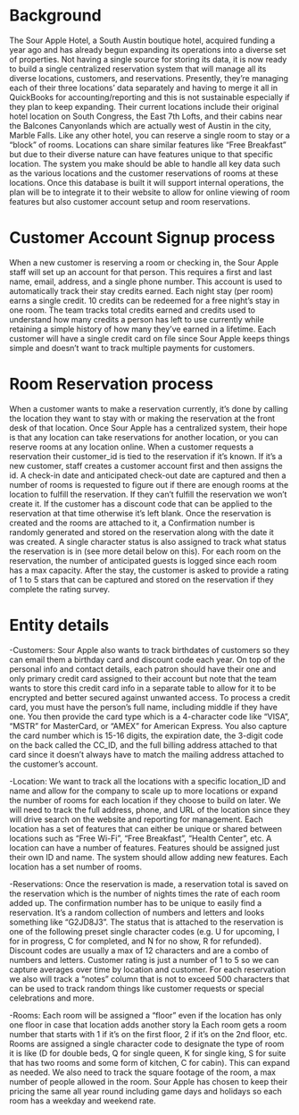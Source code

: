 
# Background
The Sour Apple Hotel, a South Austin boutique hotel, acquired funding a year ago and has already begun expanding its operations into a diverse set of properties. 
Not having a single source for storing its data, it is now ready to build a single centralized reservation system that will manage all its diverse locations, customers, 
and reservations. Presently, they’re managing each of their three locations’ data separately and having to merge it all in QuickBooks for accounting/reporting and this 
is not sustainable especially if they plan to keep expanding. Their current locations include their original hotel location on South Congress, the East 7th Lofts, 
and their cabins near the Balcones Canyonlands which are actually west of Austin in the city, Marble Falls. Like any other hotel, you can reserve a single room to stay 
or a “block” of rooms. Locations can share similar features like “Free Breakfast” but due to their diverse nature can have features unique to that specific location. 
The system you make should be able to handle all key data such as the various locations and the customer reservations of rooms at these locations. Once this database is 
built it will support internal operations, the plan will be to integrate it to their website to allow for online viewing of room features but also customer account setup 
and room reservations.

# Customer Account Signup process
When a new customer is reserving a room or checking in, the Sour Apple staff will set up an account for that person. This requires a first and last name, email, address, 
and a single phone number. This account is used to automatically track their stay credits earned. Each night stay (per room) earns a single credit. 10 credits can be 
redeemed for a free night’s stay in one room. The team tracks total credits earned and credits used to understand how many credits a person has left to use currently 
while retaining a simple history of how many they’ve earned in a lifetime. Each customer will have a single credit card on file since Sour Apple keeps things simple and 
doesn’t want to track multiple payments for customers.

# Room Reservation process 
When a customer wants to make a reservation currently, it’s done by calling the location they want to stay with or making the reservation at the front desk of that 
location. Once Sour Apple has a centralized system, their      hope is that any location can take reservations for another location, or you can reserve rooms at any 
location online. When a customer requests a reservation their customer_id is tied to the reservation if it’s known. If it’s a new customer, staff creates a customer 
account first and then assigns the id. A check-in date and anticipated check-out date are captured and then a number of rooms is requested to figure out if there are 
enough rooms at the location to fulfill the reservation. If they can’t fulfill the reservation we won’t create it. If the customer has a discount code that can be 
applied to the reservation at that time otherwise it’s left blank. Once the reservation is created and the rooms are attached to it, a Confirmation number is randomly 
generated and stored on the reservation along with the date it was created. A single character status is also assigned to track what status the reservation is in 
(see more detail below on this). For each room on the reservation, the number of anticipated guests is logged since each room has a max capacity. After the stay, 
the customer is asked to provide a rating of 1 to 5 stars that can be captured and stored on the reservation if they complete the rating survey.

 

# Entity details
-Customers: Sour Apple also wants to track birthdates of customers so they can email them a birthday card and discount code each year. On top of the personal info 
and contact details, each patron should have their one and only primary credit card assigned to their account but note that the team wants to store this credit card 
info in a separate table to allow for it to be encrypted and better secured against unwanted access. To process a credit card, you must have the person’s full name, 
including middle if they have one. You then provide the card type which is a 4-character code like “VISA”, “MSTR” for MasterCard, or “AMEX” for American Express. 
You also capture the card number which is 15-16 digits, the expiration date, the 3-digit code on the back called the CC_ID, and the full billing address attached to 
that card since it doesn’t always have to match the mailing address attached to the customer’s account.

-Location: We want to track all the locations with a specific location_ID and name and allow for the company to scale up to more locations or expand the number of 
rooms for each location if they choose to build on later. We will need to track the full address, phone, and URL of the location since they will drive search on the 
website and reporting for management. Each location has a set of features that can either be unique or shared between locations such as “Free Wi-Fi”, “Free Breakfast”, 
“Health Center”, etc. A location can have a number of features. Features should be assigned just their own ID and name. The system should allow adding new features. 
Each location has a set number of rooms.

-Reservations: Once the reservation is made, a reservation total is saved on the reservation which is the number of nights times the rate of each room added up. 
The confirmation number has to be unique to easily find a reservation. It’s a random collection of numbers and letters and looks something like “G2JD8J3”. 
The status that is attached to the reservation is one of the following preset single character  codes (e.g. U for upcoming, I for in progress, C for completed, 
and N for no show, R for refunded). Discount codes are usually a max of 12 characters and are a combo of numbers and letters. Customer rating is just a number 
of 1 to 5 so we can capture averages over time by location and customer. For each reservation we also will track a “notes” column that is not to exceed 500 characters 
that can be used to track random things like customer requests or special celebrations and more.

-Rooms: Each room will be assigned a “floor” even if the location has only one floor in case that location adds another story la Each room gets a room number 
that starts with 1 if it’s on the first floor, 2 if it’s on the 2nd floor, etc. Rooms are assigned a single character code to designate the type of room it is like 
(D for double beds, Q for single queen, K for single king, S for suite that has two rooms and some form of kitchen, C for cabin). This can expand as needed. We also 
need to track the square footage of the room, a max number of people allowed in the room. Sour Apple has chosen to keep their pricing the same all year round including 
game days and holidays so each room has a weekday and weekend rate. 
